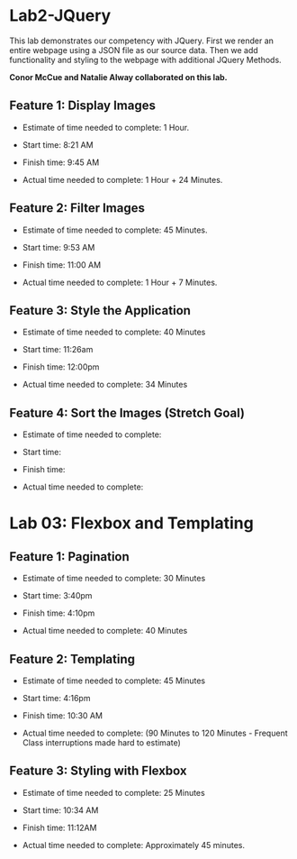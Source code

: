 # Lab2-JQuery
This lab demonstrates our competency with JQuery. First we render an entire webpage using a JSON file as our source data. Then we add functionality and styling to the webpage with additional JQuery Methods. 

**Conor McCue and Natalie Alway collaborated on this lab.**
## Feature 1: Display Images

* Estimate of time needed to complete: 1 Hour.

* Start time: 8:21 AM

* Finish time: 9:45 AM

* Actual time needed to complete: 1 Hour + 24 Minutes.

## Feature 2: Filter Images

* Estimate of time needed to complete:  45 Minutes.

* Start time: 9:53 AM

* Finish time: 11:00 AM

* Actual time needed to complete:  1 Hour + 7 Minutes.

## Feature 3: Style the Application

* Estimate of time needed to complete: 40 Minutes

* Start time: 11:26am

* Finish time: 12:00pm

* Actual time needed to complete: 34 Minutes

## Feature 4: Sort the Images (Stretch Goal)

* Estimate of time needed to complete: 

* Start time: 

* Finish time: 

* Actual time needed to complete: 

# Lab 03: Flexbox and Templating
## Feature 1: Pagination

* Estimate of time needed to complete: 30 Minutes

* Start time: 3:40pm

* Finish time: 4:10pm

* Actual time needed to complete: 40 Minutes

## Feature 2: Templating

* Estimate of time needed to complete: 45 Minutes

* Start time: 4:16pm

* Finish time: 10:30 AM

* Actual time needed to complete: (90 Minutes to 120 Minutes - Frequent Class interruptions made hard to estimate)

## Feature 3: Styling with Flexbox

* Estimate of time needed to complete: 25 Minutes

* Start time: 10:34 AM

* Finish time: 11:12AM

* Actual time needed to complete: Approximately 45 minutes.
